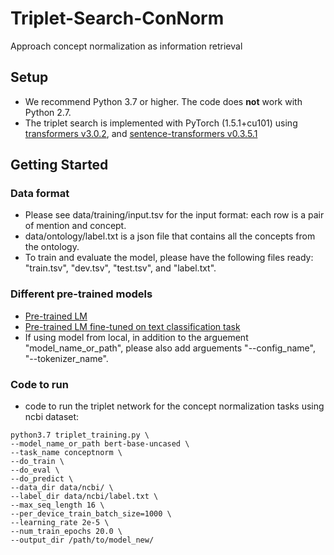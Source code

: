 # Triplet-Search-ConNorm
Approach concept normalization as information retrieval

## Setup
* We recommend Python 3.7 or higher. The code does **not** work with Python 2.7.
* The triplet search is implemented with PyTorch (1.5.1+cu101) using [transformers v3.0.2](https://github.com/huggingface/transformers), and [sentence-transformers v0.3.5.1](https://github.com/UKPLab/sentence-transformers)

## Getting Started

### Data format
 * Please see data/training/input.tsv for the input format: each row is a pair of mention and concept.
 * data/ontology/label.txt is a json file that contains all the concepts from the ontology.
 * To train and evaluate the model, please have the following files ready: "train.tsv", "dev.tsv", "test.tsv", and "label.txt".

### Different pre-trained models
 * [Pre-trained LM](https://huggingface.co/models?filter=pytorch)
 * [Pre-trained LM fine-tuned on text classification task](https://huggingface.co/models?filter=pytorch,text-classification)
 * If using model from local, in addition to the arguement "model_name_or_path",
 please also add arguements "--config_name", "--tokenizer_name".

  ### Code to run
* code to run the triplet network for the concept normalization tasks using ncbi dataset:
```
python3.7 triplet_training.py \
--model_name_or_path bert-base-uncased \
--task_name conceptnorm \
--do_train \
--do_eval \
--do_predict \
--data_dir data/ncbi/ \
--label_dir data/ncbi/label.txt \
--max_seq_length 16 \
--per_device_train_batch_size=1000 \
--learning_rate 2e-5 \
--num_train_epochs 20.0 \
--output_dir /path/to/model_new/
```